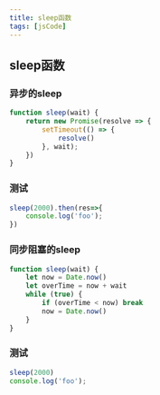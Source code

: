 ```yaml
---
title: sleep函数
tags: [jsCode]
---
```


## sleep函数

### 异步的sleep
```javascript
function sleep(wait) {
    return new Promise(resolve => {
        setTimeout(() => {
            resolve()
        }, wait);
    })
}
```
### 测试
```javascript
sleep(2000).then(res=>{
    console.log('foo');
})
```

### 同步阻塞的sleep
```javascript
function sleep(wait) {
    let now = Date.now()
    let overTime = now + wait
    while (true) {
        if (overTime < now) break
        now = Date.now()
    }
}
```
### 测试
```javascript
sleep(2000)
console.log('foo');
```